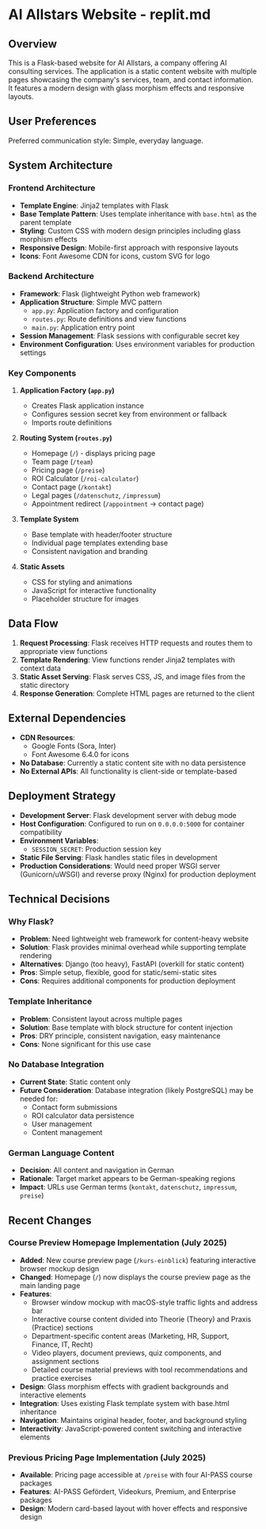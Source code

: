 # AI Allstars Website - replit.md

## Overview

This is a Flask-based website for AI Allstars, a company offering AI consulting services. The application is a static content website with multiple pages showcasing the company's services, team, and contact information. It features a modern design with glass morphism effects and responsive layouts.

## User Preferences

Preferred communication style: Simple, everyday language.

## System Architecture

### Frontend Architecture
- **Template Engine**: Jinja2 templates with Flask
- **Base Template Pattern**: Uses template inheritance with `base.html` as the parent template
- **Styling**: Custom CSS with modern design principles including glass morphism effects
- **Responsive Design**: Mobile-first approach with responsive layouts
- **Icons**: Font Awesome CDN for icons, custom SVG for logo

### Backend Architecture
- **Framework**: Flask (lightweight Python web framework)
- **Application Structure**: Simple MVC pattern
  - `app.py`: Application factory and configuration
  - `routes.py`: Route definitions and view functions
  - `main.py`: Application entry point
- **Session Management**: Flask sessions with configurable secret key
- **Environment Configuration**: Uses environment variables for production settings

### Key Components

1. **Application Factory (`app.py`)**
   - Creates Flask application instance
   - Configures session secret key from environment or fallback
   - Imports route definitions

2. **Routing System (`routes.py`)**
   - Homepage (`/`) - displays pricing page
   - Team page (`/team`)
   - Pricing page (`/preise`)
   - ROI Calculator (`/roi-calculator`)
   - Contact page (`/kontakt`)
   - Legal pages (`/datenschutz`, `/impressum`)
   - Appointment redirect (`/appointment` → contact page)

3. **Template System**
   - Base template with header/footer structure
   - Individual page templates extending base
   - Consistent navigation and branding

4. **Static Assets**
   - CSS for styling and animations
   - JavaScript for interactive functionality
   - Placeholder structure for images

## Data Flow

1. **Request Processing**: Flask receives HTTP requests and routes them to appropriate view functions
2. **Template Rendering**: View functions render Jinja2 templates with context data
3. **Static Asset Serving**: Flask serves CSS, JS, and image files from the static directory
4. **Response Generation**: Complete HTML pages are returned to the client

## External Dependencies

- **CDN Resources**:
  - Google Fonts (Sora, Inter)
  - Font Awesome 6.4.0 for icons
- **No Database**: Currently a static content site with no data persistence
- **No External APIs**: All functionality is client-side or template-based

## Deployment Strategy

- **Development Server**: Flask development server with debug mode
- **Host Configuration**: Configured to run on `0.0.0.0:5000` for container compatibility
- **Environment Variables**: 
  - `SESSION_SECRET`: Production session key
- **Static File Serving**: Flask handles static files in development
- **Production Considerations**: Would need proper WSGI server (Gunicorn/uWSGI) and reverse proxy (Nginx) for production deployment

## Technical Decisions

### Why Flask?
- **Problem**: Need lightweight web framework for content-heavy website
- **Solution**: Flask provides minimal overhead while supporting template rendering
- **Alternatives**: Django (too heavy), FastAPI (overkill for static content)
- **Pros**: Simple setup, flexible, good for static/semi-static sites
- **Cons**: Requires additional components for production deployment

### Template Inheritance
- **Problem**: Consistent layout across multiple pages
- **Solution**: Base template with block structure for content injection
- **Pros**: DRY principle, consistent navigation, easy maintenance
- **Cons**: None significant for this use case

### No Database Integration
- **Current State**: Static content only
- **Future Consideration**: Database integration (likely PostgreSQL) may be needed for:
  - Contact form submissions
  - ROI calculator data persistence
  - User management
  - Content management

### German Language Content
- **Decision**: All content and navigation in German
- **Rationale**: Target market appears to be German-speaking regions
- **Impact**: URLs use German terms (`kontakt`, `datenschutz`, `impressum`, `preise`)

## Recent Changes

### Course Preview Homepage Implementation (July 2025)
- **Added**: New course preview page (`/kurs-einblick`) featuring interactive browser mockup design
- **Changed**: Homepage (`/`) now displays the course preview page as the main landing page
- **Features**: 
  - Browser window mockup with macOS-style traffic lights and address bar
  - Interactive course content divided into Theorie (Theory) and Praxis (Practice) sections
  - Department-specific content areas (Marketing, HR, Support, Finance, IT, Recht)
  - Video players, document previews, quiz components, and assignment sections
  - Detailed course material previews with tool recommendations and practice exercises
- **Design**: Glass morphism effects with gradient backgrounds and interactive elements
- **Integration**: Uses existing Flask template system with base.html inheritance
- **Navigation**: Maintains original header, footer, and background styling
- **Interactivity**: JavaScript-powered content switching and interactive elements

### Previous Pricing Page Implementation (July 2025)
- **Available**: Pricing page accessible at `/preise` with four AI-PASS course packages
- **Features**: AI-PASS Gefördert, Videokurs, Premium, and Enterprise packages
- **Design**: Modern card-based layout with hover effects and responsive design